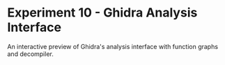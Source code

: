 # Experiment 10 - Ghidra Analysis Interface

An interactive preview of Ghidra's analysis interface with function graphs and decompiler.